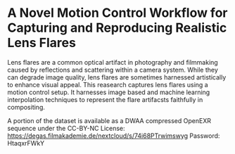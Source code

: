 # A Novel Motion Control Workflow for Capturing and Reproducing Realistic Lens Flares
Lens flares are a common optical artifact in photography and filmmaking caused by reflections and scattering within a camera system. While they can degrade image quality, lens flares are sometimes harnessed artistically to enhance visual appeal. This reasearch captures lens flares using a motion control setup.
It harnesses image based and machine learning interpolation techniques to represent the flare artifacsts faithfully in compositing. 

A portion of the dataset is available as a DWAA compressed OpenEXR sequence under the CC-BY-NC License:
https://degas.filmakademie.de/nextcloud/s/74i68PTrwimswyg
Password: HtaqxrFWkY
